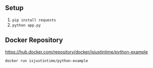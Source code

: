 ## Setup
1. `pip install requests`
2. `python app.py`

## Docker Repository
https://hub.docker.com/repository/docker/isjustintime/python-example

```
docker run isjustintime/python-example
```
